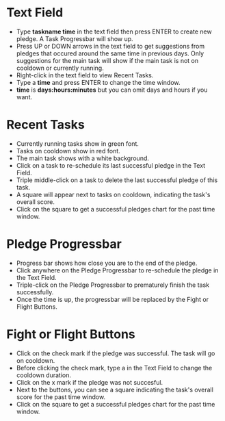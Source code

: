 Text Field
=======
* Type **taskname time** in the text field then press ENTER to create new pledge. A Task Progressbar will show up.
* Press UP or DOWN arrows in the text field to get suggestions from pledges that occured around the same time in previous days. Only suggestions for the main task will show if the main task is not on cooldown or currently running.
* Right-click in the text field to view Recent Tasks.
* Type a **time** and press ENTER to change the time window.
* **time** is **days:hours:minutes** but you can omit days and hours if you want.

Recent Tasks
=======
* Currently running tasks show in green font.
* Tasks on cooldown show in red font.
* The main task shows with a white background.
* Click on a task to re-schedule its last successful pledge in the Text Field.
* Triple middle-click on a task to delete the last successful pledge of this task.
* A square will appear next to tasks on cooldown, indicating the task's overall score.
* Click on the square to get a successful pledges chart for the past time window.

Pledge Progressbar
=======
* Progress bar shows how close you are to the end of the pledge.
* Click anywhere on the Pledge Progressbar to re-schedule the pledge in the Text Field.
* Triple-click on the Pledge Progressbar to prematurely finish the task successfully.
* Once the time is up, the progressbar will be replaced by the Fight or Flight Buttons.

Fight or Flight Buttons
=======
* Click on the check mark if the pledge was successful. The task will go on cooldown.
* Before clicking the check mark, type a <time> in the Text Field to change the cooldown duration.
* Click on the x mark if the pledge was not succesful.
* Next to the buttons, you can see a square indicating the task's overall score for the past time window.
* Click on the square to get a successful pledges chart for the past time window.
	
	